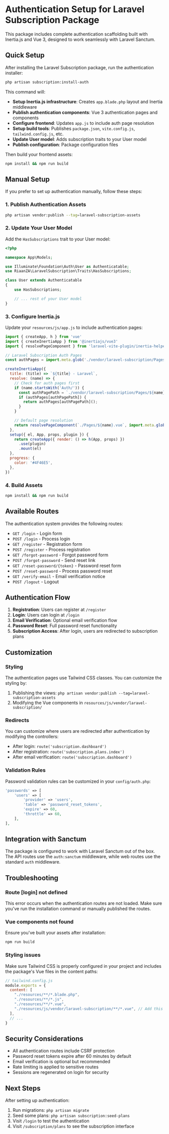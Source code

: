 # Authentication Setup for Laravel Subscription Package

This package includes complete authentication scaffolding built with Inertia.js and Vue 3, designed to work seamlessly with Laravel Sanctum.

## Quick Setup

After installing the Laravel Subscription package, run the authentication installer:

```bash
php artisan subscription:install-auth
```

This command will:
- **Setup Inertia.js infrastructure**: Creates `app.blade.php` layout and Inertia middleware
- **Publish authentication components**: Vue 3 authentication pages and components
- **Configure frontend**: Updates `app.js` to include auth page resolution
- **Setup build tools**: Publishes `package.json`, `vite.config.js`, `tailwind.config.js`, etc.
- **Update User model**: Adds subscription traits to your User model
- **Publish configuration**: Package configuration files

Then build your frontend assets:

```bash
npm install && npm run build
```

## Manual Setup

If you prefer to set up authentication manually, follow these steps:

### 1. Publish Authentication Assets

```bash
php artisan vendor:publish --tag=laravel-subscription-assets
```

### 2. Update Your User Model

Add the `HasSubscriptions` trait to your User model:

```php
<?php

namespace App\Models;

use Illuminate\Foundation\Auth\User as Authenticatable;
use RiaanZA\LaravelSubscription\Traits\HasSubscriptions;

class User extends Authenticatable
{
    use HasSubscriptions;

    // ... rest of your User model
}
```

### 3. Configure Inertia.js

Update your `resources/js/app.js` to include authentication pages:

```javascript
import { createApp, h } from 'vue'
import { createInertiaApp } from '@inertiajs/vue3'
import { resolvePageComponent } from 'laravel-vite-plugin/inertia-helpers'

// Laravel Subscription Auth Pages
const authPages = import.meta.glob('./vendor/laravel-subscription/Pages/Auth/*.vue');

createInertiaApp({
  title: (title) => `${title} - Laravel`,
  resolve: (name) => {
    // Check for auth pages first
    if (name.startsWith('Auth/')) {
      const authPagePath = `./vendor/laravel-subscription/Pages/${name}.vue`;
      if (authPages[authPagePath]) {
        return authPages[authPagePath]();
      }
    }

    // Default page resolution
    return resolvePageComponent(`./Pages/${name}.vue`, import.meta.glob('./Pages/**/*.vue'));
  },
  setup({ el, App, props, plugin }) {
    return createApp({ render: () => h(App, props) })
      .use(plugin)
      .mount(el)
  },
  progress: {
    color: '#4F46E5',
  },
})
```

### 4. Build Assets

```bash
npm install && npm run build
```

## Available Routes

The authentication system provides the following routes:

- `GET /login` - Login form
- `POST /login` - Process login
- `GET /register` - Registration form
- `POST /register` - Process registration
- `GET /forgot-password` - Forgot password form
- `POST /forgot-password` - Send reset link
- `GET /reset-password/{token}` - Password reset form
- `POST /reset-password` - Process password reset
- `GET /verify-email` - Email verification notice
- `POST /logout` - Logout

## Authentication Flow

1. **Registration**: Users can register at `/register`
2. **Login**: Users can login at `/login`
3. **Email Verification**: Optional email verification flow
4. **Password Reset**: Full password reset functionality
5. **Subscription Access**: After login, users are redirected to subscription plans

## Customization

### Styling

The authentication pages use Tailwind CSS classes. You can customize the styling by:

1. Publishing the views: `php artisan vendor:publish --tag=laravel-subscription-assets`
2. Modifying the Vue components in `resources/js/vendor/laravel-subscription/`

### Redirects

You can customize where users are redirected after authentication by modifying the controllers:

- After login: `route('subscription.dashboard')`
- After registration: `route('subscription.plans.index')`
- After email verification: `route('subscription.dashboard')`

### Validation Rules

Password validation rules can be customized in your `config/auth.php`:

```php
'passwords' => [
    'users' => [
        'provider' => 'users',
        'table' => 'password_reset_tokens',
        'expire' => 60,
        'throttle' => 60,
    ],
],
```

## Integration with Sanctum

The package is configured to work with Laravel Sanctum out of the box. The API routes use the `auth:sanctum` middleware, while web routes use the standard `auth` middleware.

## Troubleshooting

### Route [login] not defined

This error occurs when the authentication routes are not loaded. Make sure you've run the installation command or manually published the routes.

### Vue components not found

Ensure you've built your assets after installation:

```bash
npm run build
```

### Styling issues

Make sure Tailwind CSS is properly configured in your project and includes the package's Vue files in the content paths:

```javascript
// tailwind.config.js
module.exports = {
  content: [
    "./resources/**/*.blade.php",
    "./resources/**/*.js",
    "./resources/**/*.vue",
    "./resources/js/vendor/laravel-subscription/**/*.vue", // Add this line
  ],
  // ...
}
```

## Security Considerations

- All authentication routes include CSRF protection
- Password reset tokens expire after 60 minutes by default
- Email verification is optional but recommended
- Rate limiting is applied to sensitive routes
- Sessions are regenerated on login for security

## Next Steps

After setting up authentication:

1. Run migrations: `php artisan migrate`
2. Seed some plans: `php artisan subscription:seed-plans`
3. Visit `/login` to test the authentication
4. Visit `/subscription/plans` to see the subscription interface
